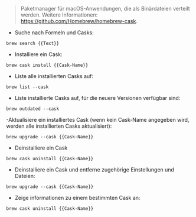> Paketmanager für macOS-Anwendungen, die als Binärdateien verteilt werden. 
> Weitere Informationen: <https://github.com/Homebrew/homebrew-cask>.
 
- Suche nach Formeln und Casks:

`brew search {{Text}}`

- Installiere ein Cask:

`brew cask install {{Cask-Name}}`

- Liste alle installierten Casks auf:

`brew list --cask`

- Liste installierte Casks auf, für die neuere Versionen verfügbar sind:

`brew outdated --cask`

-Aktualisiere ein installiertes Cask (wenn kein Cask-Name angegeben wird, werden alle installierten Casks aktualisiert):

`brew upgrade --cask {{Cask-Name}}`

- Deinstalliere ein Cask

`brew cask uninstall {{Cask-Name}}`

- Deinstalliere ein Cask und entferne zugehörige Einstellungen und Dateien:

`brew upgrade --cask {{Cask-Name}}`

- Zeige informationen zu einem bestimmten Cask an:

`brew cask uninstall {{Cask-Name}}`